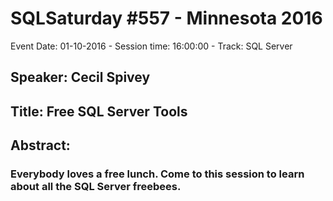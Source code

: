 # SQLSaturday #557 - Minnesota 2016
Event Date: 01-10-2016 - Session time: 16:00:00 - Track: SQL Server
## Speaker: Cecil Spivey
## Title: Free SQL Server Tools
## Abstract:
### Everybody loves a free lunch. Come to this session to learn about all the SQL Server freebees.
